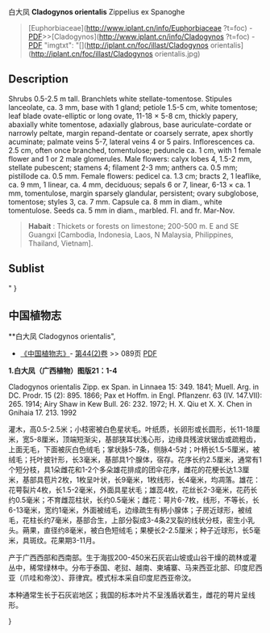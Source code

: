 白大凤 **Cladogynos orientalis** Zippelius ex Spanoghe

> [Euphorbiaceae](http://www.iplant.cn/info/Euphorbiaceae ?t=foc) - [PDF](http://iplant.cn/foc/pdf/Euphorbiaceae.pdf)>>[Cladogynos](http://www.iplant.cn/info/Cladogynos ?t=foc) - [PDF](http://www.iplant.cn/foc/pdf/Cladogynos.pdf)
  "imgtxt": "[](http://iplant.cn/foc/illast/Cladogynos orientalis](http://iplant.cn/foc/illast/Cladogynos orientalis.jpg)

## Description

Shrubs 0.5-2.5 m tall. Branchlets white stellate-tomentose. Stipules lanceolate, ca. 3 mm, base with 1 gland; petiole 1.5-5 cm, white tomentose; leaf blade ovate-elliptic or long ovate, 11-18 × 5-8 cm, thickly papery, abaxially white tomentose, adaxially glabrous, base auriculate-cordate or narrowly peltate, margin repand-dentate or coarsely serrate, apex shortly acuminate; palmate veins 5-7, lateral veins 4 or 5 pairs. Inflorescences ca. 2.5 cm, often once branched, tomentulose; peduncle ca. 1 cm, with 1 female flower and 1 or 2 male glomerules. Male flowers: calyx lobes 4, 1.5-2 mm, stellate pubescent; stamens 4; filament 2-3 mm; anthers ca. 0.5 mm; pistillode ca. 0.5 mm. Female flowers: pedicel ca. 1.3 cm; bracts 2, 1 leaflike, ca. 9 mm, 1 linear, ca. 4 mm, deciduous; sepals 6 or 7, linear, 6-13 × ca. 1 mm, tomentulose, margin sparsely glandular, persistent; ovary subglobose, tomentose; styles 3, ca. 7 mm. Capsule ca. 8 mm in diam., white tomentulose. Seeds ca. 5 mm in diam., marbled. Fl. and fr. Mar-Nov.

> **Habait** : 
> Thickets or forests on limestone; 200-500 m. E and SE Guangxi [Cambodia, Indonesia, Laos, N Malaysia, Philippines, Thailand, Vietnam].

## Sublist
"
}
## 中国植物志

**白大凤 Cladogynos orientalis",

* [《中国植物志》](http://www.iplant.cn/frps)- [第44(2)卷](http://www.iplant.cn/frps/vol/44(2)) >> 089页 [PDF](http://www.iplant.cn/frps/pdf/44(2)/089.PDF)

**1.白大凤（广西植物）图版21：1-4**

Cladogynos orientalis Zipp. ex Span. in Linnaea 15: 349. 1841; Muell. Arg. in DC. Prodr. 15 (2): 895. 1866; Pax et Hoffm. in Engl. Pflanzenr. 63 (IV. 147.VII): 265. 1914; Airy Shaw in Kew Bull. 26: 232. 1972; H. X. Qiu et X. X. Chen in Gnihaia 17. 213. 1992

灌木，高0.5-2.5米；小枝密被白色星状毛。叶纸质，长卵形或长圆形，长11-18厘米，宽5-8厘米，顶端短渐尖，基部狭耳状浅心形，边缘具残波状锯齿或疏粗齿，上面无毛，下面被灰白色绒毛；掌状脉5-7条，侧脉4-5对；叶柄长1.5-5厘米，被绒毛；托叶披针形，长3毫米，基部具1个腺体，宿存。花序长约2.5厘米，通常有1个短分枝，具1朵雌花和1-2个多朵雄花排成的团伞花序，雌花的花梗长达1.3厘米，基部具苞片2枚，1枚呈叶状，长9毫米，1枚线形，长4毫米，均凋落。雄花：花萼裂片4枚，长1.5-2毫米，外面具星状毛；雄蕊4枚，花丝长2-3毫米，花药长约0.5毫米；不育雌蕊柱状，长约0.5毫米；雌花：萼片6-7枚，线形，不等长，长6-13毫米，宽约1毫米，外面被绒毛，边缘疏生有柄小腺体；子房近球形，被绒毛，花柱长约7毫米，基部合生，上部分裂成3-4条2叉裂的线状分枝，密生小乳头。蒴果，直径约8毫米，被白色短绒毛；果梗长2-2.5厘米；种子近球形，长5毫米，具斑纹。花果期3-11月。

产于广西西部和西南部。生于海拔200-450米石灰岩山坡或山谷干燥的疏林或灌丛中，稀常绿林中。分布于泰国、老挝、越南、柬埔寨、马来西亚北部、印度尼西亚（爪哇和帝汶）、菲律宾。模式标本采自印度尼西亚帝汶。

本种通常生长于石灰岩地区；我国的标本叶片不呈浅盾状着生，雌花的萼片呈线形。

}
